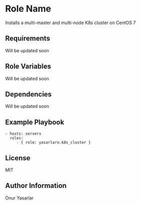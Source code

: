Role Name
=========

Installs a multi-master and multi-node K8s cluster on CentOS 7

Requirements
------------

Will be updated soon

Role Variables
--------------

Will be updated soon

Dependencies
------------

Will be updated soon

Example Playbook
----------------

    - hosts: servers
      roles:
         - { role: yasarlaro.k8s_cluster }

License
-------

MIT

Author Information
------------------

Onur Yasarlar
